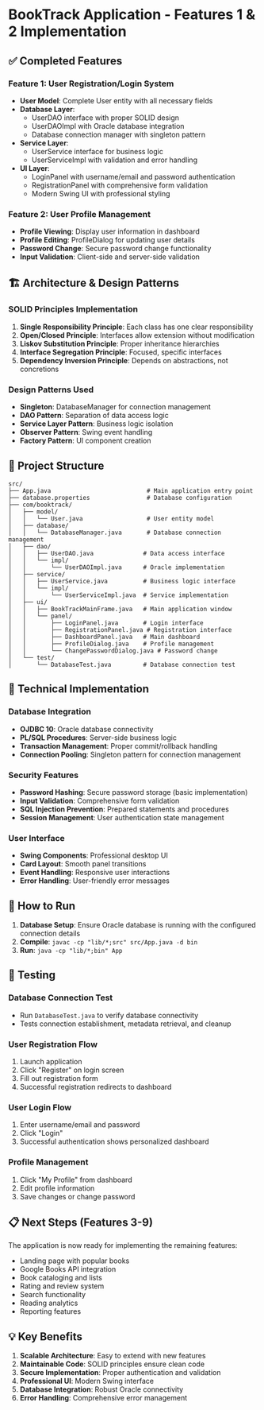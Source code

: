 # BookTrack Application - Features 1 & 2 Implementation

## ✅ Completed Features

### Feature 1: User Registration/Login System
- **User Model**: Complete User entity with all necessary fields
- **Database Layer**: 
  - UserDAO interface with proper SOLID design
  - UserDAOImpl with Oracle database integration
  - Database connection manager with singleton pattern
- **Service Layer**: 
  - UserService interface for business logic
  - UserServiceImpl with validation and error handling
- **UI Layer**: 
  - LoginPanel with username/email and password authentication
  - RegistrationPanel with comprehensive form validation
  - Modern Swing UI with professional styling

### Feature 2: User Profile Management
- **Profile Viewing**: Display user information in dashboard
- **Profile Editing**: ProfileDialog for updating user details
- **Password Change**: Secure password change functionality
- **Input Validation**: Client-side and server-side validation

## 🏗️ Architecture & Design Patterns

### SOLID Principles Implementation
1. **Single Responsibility Principle**: Each class has one clear responsibility
2. **Open/Closed Principle**: Interfaces allow extension without modification
3. **Liskov Substitution Principle**: Proper inheritance hierarchies
4. **Interface Segregation Principle**: Focused, specific interfaces
5. **Dependency Inversion Principle**: Depends on abstractions, not concretions

### Design Patterns Used
- **Singleton**: DatabaseManager for connection management
- **DAO Pattern**: Separation of data access logic
- **Service Layer Pattern**: Business logic isolation
- **Observer Pattern**: Swing event handling
- **Factory Pattern**: UI component creation

## 📁 Project Structure

```
src/
├── App.java                           # Main application entry point
├── database.properties                # Database configuration
├── com/booktrack/
│   ├── model/
│   │   └── User.java                  # User entity model
│   ├── database/
│   │   └── DatabaseManager.java       # Database connection management
│   ├── dao/
│   │   ├── UserDAO.java              # Data access interface
│   │   └── impl/
│   │       └── UserDAOImpl.java      # Oracle implementation
│   ├── service/
│   │   ├── UserService.java          # Business logic interface
│   │   └── impl/
│   │       └── UserServiceImpl.java  # Service implementation
│   ├── ui/
│   │   ├── BookTrackMainFrame.java   # Main application window
│   │   └── panel/
│   │       ├── LoginPanel.java       # Login interface
│   │       ├── RegistrationPanel.java # Registration interface
│   │       ├── DashboardPanel.java   # Main dashboard
│   │       ├── ProfileDialog.java    # Profile management
│   │       └── ChangePasswordDialog.java # Password change
│   └── test/
│       └── DatabaseTest.java         # Database connection test
```

## 🔧 Technical Implementation

### Database Integration
- **OJDBC 10**: Oracle database connectivity
- **PL/SQL Procedures**: Server-side business logic
- **Transaction Management**: Proper commit/rollback handling
- **Connection Pooling**: Singleton pattern for connection management

### Security Features
- **Password Hashing**: Secure password storage (basic implementation)
- **Input Validation**: Comprehensive form validation
- **SQL Injection Prevention**: Prepared statements and procedures
- **Session Management**: User authentication state management

### User Interface
- **Swing Components**: Professional desktop UI
- **Card Layout**: Smooth panel transitions
- **Event Handling**: Responsive user interactions
- **Error Handling**: User-friendly error messages

## 🚀 How to Run

1. **Database Setup**: Ensure Oracle database is running with the configured connection details
2. **Compile**: `javac -cp "lib/*;src" src/App.java -d bin`
3. **Run**: `java -cp "lib/*;bin" App`

## 🧪 Testing

### Database Connection Test
- Run `DatabaseTest.java` to verify database connectivity
- Tests connection establishment, metadata retrieval, and cleanup

### User Registration Flow
1. Launch application
2. Click "Register" on login screen
3. Fill out registration form
4. Successful registration redirects to dashboard

### User Login Flow
1. Enter username/email and password
2. Click "Login"
3. Successful authentication shows personalized dashboard

### Profile Management
1. Click "My Profile" from dashboard
2. Edit profile information
3. Save changes or change password

## 📋 Next Steps (Features 3-9)

The application is now ready for implementing the remaining features:
- Landing page with popular books
- Google Books API integration
- Book cataloging and lists
- Rating and review system
- Search functionality
- Reading analytics
- Reporting features

## 💡 Key Benefits

1. **Scalable Architecture**: Easy to extend with new features
2. **Maintainable Code**: SOLID principles ensure clean code
3. **Secure Implementation**: Proper authentication and validation
4. **Professional UI**: Modern Swing interface
5. **Database Integration**: Robust Oracle connectivity
6. **Error Handling**: Comprehensive error management
